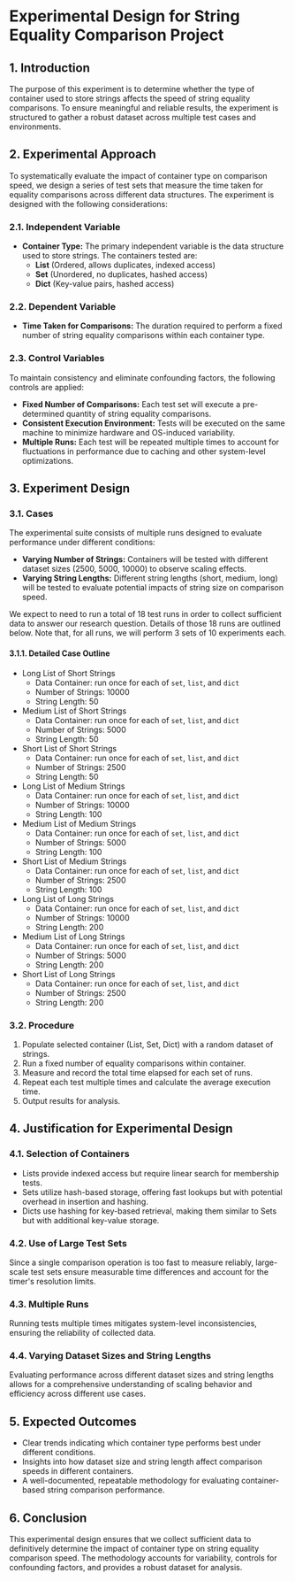 # Experimental Design for String Equality Comparison Project

## 1. Introduction

The purpose of this experiment is to determine whether the type of container used to store strings affects the speed of string equality comparisons. To ensure meaningful and reliable results, the experiment is structured to gather a robust dataset across multiple test cases and environments.

## 2. Experimental Approach

To systematically evaluate the impact of container type on comparison speed, we design a series of test sets that measure the time taken for equality comparisons across different data structures. The experiment is designed with the following considerations:

### 2.1. Independent Variable

- **Container Type:** The primary independent variable is the data structure used to store strings. The containers tested are:
  - **List** (Ordered, allows duplicates, indexed access)
  - **Set** (Unordered, no duplicates, hashed access)
  - **Dict** (Key-value pairs, hashed access)

### 2.2. Dependent Variable

- **Time Taken for Comparisons:** The duration required to perform a fixed number of string equality comparisons within each container type.

### 2.3. Control Variables

To maintain consistency and eliminate confounding factors, the following controls are applied:

- **Fixed Number of Comparisons:** Each test set will execute a pre-determined quantity of string equality comparisons.
- **Consistent Execution Environment:** Tests will be executed on the same machine to minimize hardware and OS-induced variability.
- **Multiple Runs:** Each test will be repeated multiple times to account for fluctuations in performance due to caching and other system-level optimizations.

## 3. Experiment Design

### 3.1. Cases

The experimental suite consists of multiple runs designed to evaluate performance under different conditions:

- **Varying Number of Strings:** Containers will be tested with different dataset sizes (2500, 5000, 10000) to observe scaling effects.
- **Varying String Lengths:** Different string lengths (short, medium, long) will be tested to evaluate potential impacts of string size on comparison speed.

We expect to need to run a total of 18 test runs in order to collect sufficient data to answer our research question. Details of those 18 runs are outlined below. Note that, for all runs, we will perform 3 sets of 10 experiments each.

#### 3.1.1. Detailed Case Outline

- Long List of Short Strings
  - Data Container: run once for each of `set`, `list`, and `dict`
  - Number of Strings: 10000
  - String Length: 50
- Medium List of Short Strings
  - Data Container: run once for each of `set`, `list`, and `dict`
  - Number of Strings: 5000
  - String Length: 50
- Short List of Short Strings
  - Data Container: run once for each of `set`, `list`, and `dict`
  - Number of Strings: 2500
  - String Length: 50
- Long List of Medium Strings
  - Data Container: run once for each of `set`, `list`, and `dict`
  - Number of Strings: 10000
  - String Length: 100
- Medium List of Medium Strings
  - Data Container: run once for each of `set`, `list`, and `dict`
  - Number of Strings: 5000
  - String Length: 100
- Short List of Medium Strings
  - Data Container: run once for each of `set`, `list`, and `dict`
  - Number of Strings: 2500
  - String Length: 100
- Long List of Long Strings
  - Data Container: run once for each of `set`, `list`, and `dict`
  - Number of Strings: 10000
  - String Length: 200
- Medium List of Long Strings
  - Data Container: run once for each of `set`, `list`, and `dict`
  - Number of Strings: 5000
  - String Length: 200
- Short List of Long Strings
  - Data Container: run once for each of `set`, `list`, and `dict`
  - Number of Strings: 2500
  - String Length: 200

### 3.2. Procedure

1. Populate selected container (List, Set, Dict) with a random dataset of strings.
2. Run a fixed number of equality comparisons within container.
3. Measure and record the total time elapsed for each set of runs.
4. Repeat each test multiple times and calculate the average execution time.
5. Output results for analysis.

## 4. Justification for Experimental Design

### 4.1. Selection of Containers

- Lists provide indexed access but require linear search for membership tests.
- Sets utilize hash-based storage, offering fast lookups but with potential overhead in insertion and hashing.
- Dicts use hashing for key-based retrieval, making them similar to Sets but with additional key-value storage.

### 4.2. Use of Large Test Sets

Since a single comparison operation is too fast to measure reliably, large-scale test sets ensure measurable time differences and account for the timer's resolution limits.

### 4.3. Multiple Runs

Running tests multiple times mitigates system-level inconsistencies, ensuring the reliability of collected data.

### 4.4. Varying Dataset Sizes and String Lengths

Evaluating performance across different dataset sizes and string lengths allows for a comprehensive understanding of scaling behavior and efficiency across different use cases.

## 5. Expected Outcomes

- Clear trends indicating which container type performs best under different conditions.
- Insights into how dataset size and string length affect comparison speeds in different containers.
- A well-documented, repeatable methodology for evaluating container-based string comparison performance.

## 6. Conclusion

This experimental design ensures that we collect sufficient data to definitively determine the impact of container type on string equality comparison speed. The methodology accounts for variability, controls for confounding factors, and provides a robust dataset for analysis.
